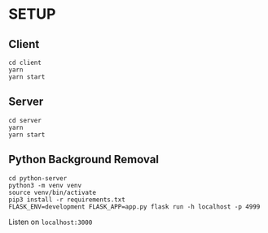 # SETUP
## Client
```
cd client 
yarn
yarn start 
```

## Server 
```
cd server
yarn
yarn start
```

## Python Background Removal
```
cd python-server
python3 -m venv venv
source venv/bin/activate
pip3 install -r requirements.txt
FLASK_ENV=development FLASK_APP=app.py flask run -h localhost -p 4999
```

Listen on `localhost:3000`
